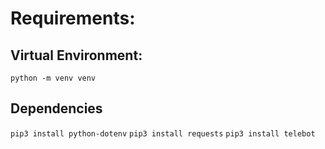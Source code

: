 # Requirements:

## Virtual Environment:
``python -m venv venv``

## Dependencies
``pip3 install python-dotenv``
``pip3 install requests``
``pip3 install telebot``

